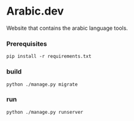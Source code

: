 # Arabic.dev

Website that contains the arabic language tools.

### Prerequisites

    pip install -r requirements.txt

### build
    python ./manage.py migrate
    
### run
    python ./manage.py runserver